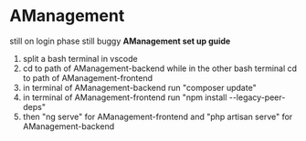 # AManagement
still on login phase still buggy
**AManagement set up guide**

1. split a bash terminal in vscode
2. cd to path of AManagement-backend while in the other bash terminal cd to path of AManagement-frontend
3. in terminal of AManagement-backend run "composer update"
4. in terminal of AManagement-frontend run "npm install --legacy-peer-deps"
5. then "ng serve" for AManagement-frontend and "php artisan serve" for AManagement-backend
